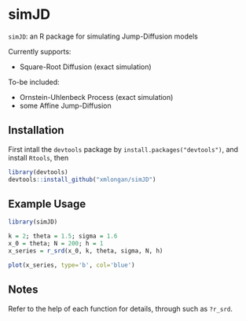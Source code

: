 # simJD

`simJD`: an R package for simulating Jump-Diffusion models

Currently supports:

-   Square-Root Diffusion (exact simulation)

To-be included:

-   Ornstein-Uhlenbeck Process (exact simulation)
-   some Affine Jump-Diffusion

## Installation

First intall the `devtools` package by `install.packages("devtools")`, and install `Rtools`, then

``` r
library(devtools)
devtools::install_github("xmlongan/simJD")
```

## Example Usage

``` r
library(simJD)

k = 2; theta = 1.5; sigma = 1.6
x_0 = theta; N = 200; h = 1
x_series = r_srd(x_0, k, theta, sigma, N, h)

plot(x_series, type='b', col='blue')
```

## Notes

Refer to the help of each function for details, through such as `?r_srd`.
